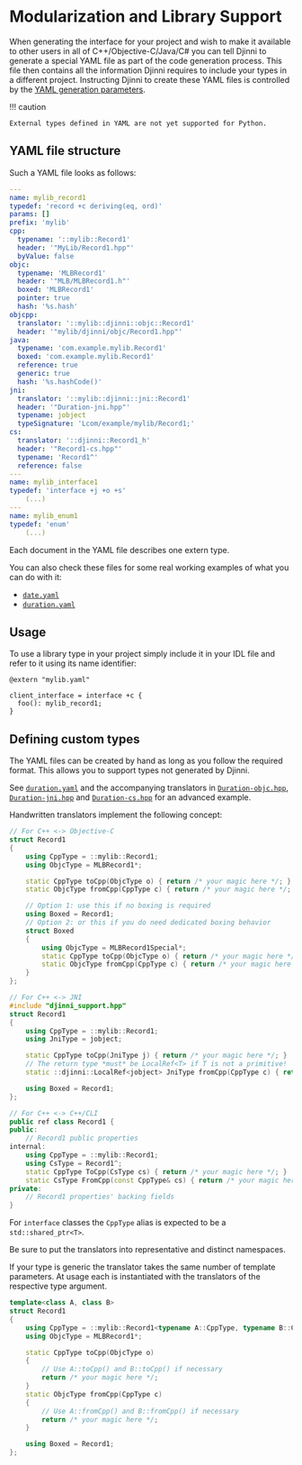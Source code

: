# Modularization and Library Support

When generating the interface for your project and wish to make it available to other users in all of
C++/Objective-C/Java/C# you can tell Djinni to generate a special YAML file as part of the code generation process.
This file then contains all the information Djinni requires to include your types in a different project.
Instructing Djinni to create these YAML files is controlled by the [YAML generation parameters](cli-usage.md#yaml-generation).

!!! caution

    External types defined in YAML are not yet supported for Python.

## YAML file structure

Such a YAML file looks as follows:

```yaml
---
name: mylib_record1
typedef: 'record +c deriving(eq, ord)'
params: []
prefix: 'mylib'
cpp:
  typename: '::mylib::Record1'
  header: '"MyLib/Record1.hpp"'
  byValue: false
objc:
  typename: 'MLBRecord1'
  header: '"MLB/MLBRecord1.h"'
  boxed: 'MLBRecord1'
  pointer: true
  hash: '%s.hash'
objcpp:
  translator: '::mylib::djinni::objc::Record1'
  header: '"mylib/djinni/objc/Record1.hpp"'
java:
  typename: 'com.example.mylib.Record1'
  boxed: 'com.example.mylib.Record1'
  reference: true
  generic: true
  hash: '%s.hashCode()'
jni:
  translator: '::mylib::djinni::jni::Record1'
  header: '"Duration-jni.hpp"'
  typename: jobject
  typeSignature: 'Lcom/example/mylib/Record1;'
cs:
  translator: '::djinni::Record1_h'
  header: '"Record1-cs.hpp"'
  typename: 'Record1^'
  reference: false
---
name: mylib_interface1
typedef: 'interface +j +o +s'
    (...)
---
name: mylib_enum1
typedef: 'enum'
    (...)
```

Each document in the YAML file describes one extern type.

You can also check these files for some real working examples of what you can do with it:

- [`date.yaml`](https://github.com/cross-language-cpp/djinni-support-lib/blob/main/test-suite/djinni/vendor/third-party/date.yaml)
- [`duration.yaml`](https://github.com/cross-language-cpp/djinni-support-lib/blob/main/test-suite/djinni/vendor/third-party/duration.yaml)

## Usage

To use a library type in your project simply include it in your IDL file and refer to it using its name identifier:

```
@extern "mylib.yaml"

client_interface = interface +c {
  foo(): mylib_record1;
}
```

## Defining custom types

The YAML files can be created by hand as long as you follow the required format.
This allows you to support types not generated by Djinni.

See [`duration.yaml`](https://github.com/cross-language-cpp/djinni-support-lib/blob/main/test-suite/djinni/vendor/third-party/duration.yaml)
and the accompanying translators in [`Duration-objc.hpp`](https://github.com/cross-language-cpp/djinni-support-lib/blob/main/test-suite/handwritten-src/cpp/Duration-objc.hpp),
[`Duration-jni.hpp`](https://github.com/cross-language-cpp/djinni-support-lib/blob/main/test-suite/handwritten-src/cpp/Duration-jni.hpp)
and [`Duration-cs.hpp`](https://github.com/cross-language-cpp/djinni-support-lib/blob/main/test-suite/handwritten-src/cpp/Duration-cs.hpp) for an advanced example.

Handwritten translators implement the following concept:

```cpp
// For C++ <-> Objective-C
struct Record1
{
    using CppType = ::mylib::Record1;
    using ObjcType = MLBRecord1*;

    static CppType toCpp(ObjcType o) { return /* your magic here */; }
    static ObjcType fromCpp(CppType c) { return /* your magic here */; }

    // Option 1: use this if no boxing is required
    using Boxed = Record1;
    // Option 2: or this if you do need dedicated boxing behavior
    struct Boxed
    {
        using ObjcType = MLBRecord1Special*;
        static CppType toCpp(ObjcType o) { return /* your magic here */; }
        static ObjcType fromCpp(CppType c) { return /* your magic here */; }
    }
};
```

```cpp
// For C++ <-> JNI
#include "djinni_support.hpp"
struct Record1
{
    using CppType = ::mylib::Record1;
    using JniType = jobject;

    static CppType toCpp(JniType j) { return /* your magic here */; }
    // The return type *must* be LocalRef<T> if T is not a primitive!
    static ::djinni::LocalRef<jobject> JniType fromCpp(CppType c) { return /* your magic here */; }

    using Boxed = Record1;
};
```

```cpp
// For C++ <-> C++/CLI
public ref class Record1 {
public:
    // Record1 public properties
internal:
    using CppType = ::mylib::Record1;
    using CsType = Record1^;
    static CppType ToCpp(CsType cs) { return /* your magic here */; }
    static CsType FromCpp(const CppType& cs) { return /* your magic here */; }
private:
    // Record1 properties' backing fields
}
```

For `interface` classes the `CppType` alias is expected to be a `std::shared_ptr<T>`.

Be sure to put the translators into representative and distinct namespaces.

If your type is generic the translator takes the same number of template parameters.
At usage each is instantiated with the translators of the respective type argument.

```cpp
template<class A, class B>
struct Record1
{
    using CppType = ::mylib::Record1<typename A::CppType, typename B::CppType>;
    using ObjcType = MLBRecord1*;

    static CppType toCpp(ObjcType o)
    {
        // Use A::toCpp() and B::toCpp() if necessary
        return /* your magic here */;
    }
    static ObjcType fromCpp(CppType c)
    {
        // Use A::fromCpp() and B::fromCpp() if necessary
        return /* your magic here */;
    }

    using Boxed = Record1;
};
```
